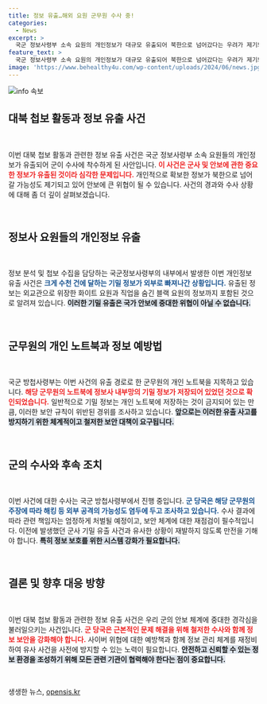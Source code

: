 ```yaml
---
title: 정보 유출…해외 요원 군무원 수사 중!
categories:
  - News
excerpt: >
  국군 정보사령부 소속 요원의 개인정보가 대규모 유출되어 북한으로 넘어갔다는 우려가 제기되었습니다. 수사 중인 상황에서, 유출 경로는 한 군무원의 개인 노트북으로 확인됐습니다. 과거 사건과 함께 긴장감이 고조되는 가운데, 군이 어떤 대응을 할지 주목됩니다.
feature_text: >
  국군 정보사령부 소속 요원의 개인정보가 대규모 유출되어 북한으로 넘어갔다는 우려가 제기되었습니다. 수사 중인 상황에서, 유출 경로는 한 군무원의 개인 노트북으로 확인됐습니다. 과거 사건과 함께 긴장감이 고조되는 가운데, 군이 어떤 대응을 할지 주목됩니다.
image: 'https://www.behealthy4u.com/wp-content/uploads/2024/06/news.jpg'
---
```


<p><img src="https://www.behealthy4u.com/wp-content/uploads/2024/06/news.jpg" alt="info 속보" /></p>

<h2 data-ke-size="size26">대북 첩보 활동과 정보 유출 사건</h2>

<p data-ke-size="size16">&nbsp;</p>

<p>이번 대북 첩보 활동과 관련한 정보 유출 사건은 국군 정보사령부 소속 요원들의 개인정보가 유출되어 군이 수사에 착수하게 된 사안입니다. <b><span style="color: #ee2323;">이 사건은 군사 및 안보에 관한 중요한 정보가 유출된 것이라 심각한 문제입니다.</span></b> 개인적으로 확보한 정보가 북한으로 넘어갈 가능성도 제기되고 있어 안보에 큰 위협이 될 수 있습니다. 사건의 경과와 수사 상황에 대해 좀 더 깊이 살펴보겠습니다.</p>

<p data-ke-size="size16">&nbsp;</p>

<h2 data-ke-size="size26">정보사 요원들의 개인정보 유출</h2>

<p data-ke-size="size16">&nbsp;</p>

<p>정보 분석 및 첩보 수집을 담당하는 국군정보사령부의 내부에서 발생한 이번 개인정보 유출 사건은 <b><span style="color: #1a5490;">크게 수천 건에 달하는 기밀 정보가 외부로 빠져나간 상황입니다.</span></b> 유출된 정보는 외교관으로 위장한 화이트 요원과 직업을 숨긴 블랙 요원의 정보까지 포함된 것으로 알려져 있습니다. <b><span style="background-color: #21538527;">이러한 기밀 유출은 국가 안보에 중대한 위협이 아닐 수 없습니다.</span></b></p>

<p data-ke-size="size16">&nbsp;</p>

<h2 data-ke-size="size26">군무원의 개인 노트북과 정보 예방법</h2>

<p data-ke-size="size16">&nbsp;</p>

<p>국군 방첩사령부는 이번 사건의 유출 경로로 한 군무원의 개인 노트북을 지목하고 있습니다. <b><span style="color: #ee2323;">해당 군무원의 노트북에 정보사 내부망의 기밀 정보가 저장되어 있었던 것으로 확인되었습니다.</span></b> 일반적으로 기밀 정보는 개인 노트북에 저장하는 것이 금지되어 있는 만큼, 이러한 보안 규칙이 위반된 경위를 조사하고 있습니다. <b><span style="background-color: #21538527;">앞으로는 이러한 유출 사고를 방지하기 위한 체계적이고 철저한 보안 대책이 요구됩니다.</span></b></p>

<p data-ke-size="size16">&nbsp;</p>

<h2 data-ke-size="size26">군의 수사와 후속 조치</h2>

<p data-ke-size="size16">&nbsp;</p>

<p>이번 사건에 대한 수사는 국군 방첩사령부에서 진행 중입니다. <b><span style="color: #1a5490;">군 당국은 해당 군무원의 주장에 따라 해킹 등 외부 공격의 가능성도 염두에 두고 조사하고 있습니다.</span></b> 수사 결과에 따라 관련 책임자는 엄정하게 처벌될 예정이고, 보안 체계에 대한 재점검이 필수적입니다. 이전에 발생했던 군사 기밀 유출 사건과 유사한 상황이 재발하지 않도록 만전을 기해야 합니다. <b><span style="background-color: #21538527;">특히 정보 보호를 위한 시스템 강화가 필요합니다.</span></b></p>

<p data-ke-size="size16">&nbsp;</p>

<h2 data-ke-size="size26">결론 및 향후 대응 방향</h2>

<p data-ke-size="size16">&nbsp;</p>

<p>이번 대북 첩보 활동과 관련한 정보 유출 사건은 우리 군의 안보 체계에 중대한 경각심을 불러일으키는 사건입니다. <b><span style="color: #ee2323;">군 당국은 근본적인 문제 해결을 위해 철저한 수사와 함께 정보 보안을 강화해야 합니다.</span></b> 사이버 위협에 대한 예방책과 함께 정보 관리 체계를 재정비하여 유사 사건을 사전에 방지할 수 있는 노력이 필요합니다. <b><span style="background-color: #21538527;">안전하고 신뢰할 수 있는 정보 환경을 조성하기 위해 모든 관련 기관이 협력해야 한다는 점이 중요합니다.</span></b></p>

<p data-ke-size="size16">&nbsp;</p>
생생한 뉴스, <a href="https://opensis.kr" rel="dofollow">opensis.kr</a>



